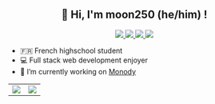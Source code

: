 <h2 align="center">👋 Hi, I'm moon250 (he/him) !</h2>

<p align="center">
  <a href="https://www.youtube.com/@moon250_">
    <img src="https://img.shields.io/badge/-YouTube-red?style=for-the-badge&logo=youtube&color=be2528">
  </a>
  <a href="https://www.instagram.com/moon250">
    <img src="https://img.shields.io/badge/-Instagram-pink?style=for-the-badge&logo=instagram&logoColor=white&color=bf1a9c">
  </a>
  <a href="https://www.discord.com/users/491985338785464350">
    <img src="https://img.shields.io/badge/-Discord-blue?style=for-the-badge&logo=discord&logoColor=white&color=5865F2">
  </a>
  <a href="https://open.spotify.com/user/esh7ovqr9xbwhto1ryxoh6hi0?si=49a3264e9eaa4699">
    <img src="https://img.shields.io/badge/-Spotify-brightgreen?style=for-the-badge&logo=spotify&logoColor=white">
  </a>
</p>

- 🇫🇷 French highschool student
- 💻 Full stack web development enjoyer
- 🌙 I’m currently working on [Monody](https://github.com/monody-game)

<p align="center">
  <center>
    <table>
      <tr>
        <td align="center" style="width: 50%;">
          <img src="https://github-readme-stats.vercel.app/api?username=moon250&count_private=true&show_icons=true&theme=transparent&hide_border=true">
        </td>
        <td align="center" style="width: 50%;">
          <img src="https://github-readme-stats.vercel.app/api/top-langs/?username=moon250&theme=transparent&layout=compact&hide_border=tru&count_private=true">
        </td>
      </tr>
    </table>
  </center>
</p>
